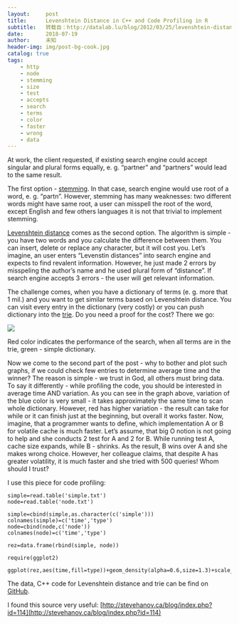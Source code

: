 ```yaml
---
layout:     post
title:      Levenshtein Distance in C++ and Code Profiling in R
subtitle:   转载自：http://datalab.lu/blog/2012/03/25/levenshtein-distance-in-c-and-code-profiling-in-r/
date:       2018-07-19
author:     未知
header-img: img/post-bg-cook.jpg
catalog: true
tags:
    - http
    - node
    - stemming
    - size
    - test
    - accepts
    - search
    - terms
    - color
    - faster
    - wrong
    - data
---
```


At work, the client requested, if existing search engine could accept singular and plural forms equally, e. g. “partner” and “partners” would lead to the same result.

The first option - [stemming](http://en.wikipedia.org/wiki/Stemming). In that case, search engine would use root of a word, e. g. “partn”. However, stemming has many weaknesses: two different words might have same root, a user can misspell the root of the word, except English and few others languages it is not that trivial to implement stemming.

[Levenshtein distance](http://en.wikipedia.org/wiki/Levenshtein_distance) comes as the second option. The algorithm is simple - you have two words and you calculate the difference between them. You can insert, delete or replace any character, but it will cost you. Let’s imagine, an user enters “Levenstin distances” into search engine and expects to find revalent information. However, he just made 2 errors by misspeling the author’s name and he used plural form of “distance”. If search engine accepts 3 errors - the user will get relevant information.

The challenge comes, when you have a dictionary of terms (e. g. more that 1 mil.) and you want to get similar terms based on Levenshtein distance. You can visit every entry in the dictionary (very costly) or you can push dictionary into the [trie](http://en.wikipedia.org/wiki/Trie). Do you need a proof for the cost? There we go:

[![](http://i176.photobucket.com/albums/w180/investuotojas/test.png)
](http://s176.photobucket.com/albums/w180/investuotojas?action=view¤t=test.png)

Red color indicates the performance of the search, when all terms are in the trie, green - simple dictionary.

Now we come to the second part of the post - why to bother and plot such graphs, if we could check few entries to determine average time and the winner? The reason is simple - we trust in God, all others must bring data. To say it differently - while profiling the code, you should be interested in average time AND variation. As you can see in the graph above, variation of the blue color is very small - it takes approximately the same time to scan whole dictionary. However, red has higher variation - the result can take for while or it can finish just at the beginning, but overall it works faster. Now, imagine, that a programmer wants to define, which implementation A or B for volatile cache is much faster. Let’s assume, that big O notion is not going to help and she conducts 2 test for A and 2 for B. While running test A, cache size expands, while B - shrinks. As the result, B wins over A and she makes wrong choice. However, her colleague claims, that despite A has greater volatility, it is much faster and she tried with 500 queries! Whom should I trust?

I use this piece for code profiling:

```
simple=read.table('simple.txt')
node=read.table('node.txt')

simple=cbind(simple,as.character(c('simple')))
colnames(simple)=c('time','type')
node=cbind(node,c('node'))
colnames(node)=c('time','type')

rez=data.frame(rbind(simple, node))

require(ggplot2)

ggplot(rez,aes(time,fill=type))+geom_density(alpha=0.6,size=1.3)+scale_x_log10()

```

The data, C++ code for Levenshtein distance and trie can be find on [GitHub](https://github.com/kafka399/Levenshtein-distance).

I found this source very useful: [http://stevehanov.ca/blog/index.php?id=114](http://stevehanov.ca/blog/index.php?id=114)
